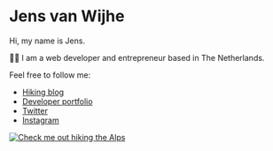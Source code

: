 # Jens van Wijhe

Hi, my name is Jens. 

👨‍💻 I am a web developer and entrepreneur based in The Netherlands. 

Feel free to follow me:

* [Hiking blog](https://www.jens.global)  
* [Developer portfolio](https://www.jens.ai)  
* [Twitter](https://twitter.com/jvanwijhe)  
* [Instagram](https://www.instagram.com/jvanwijhe/)  


[![Check me out hiking the Alps](https://img.youtube.com/vi/lSM0VAqSOeg/0.jpg)](https://www.youtube.com/watch?v=lSM0VAqSOeg)
